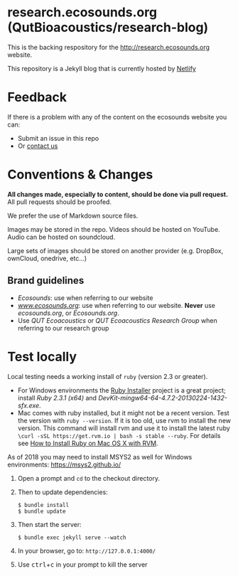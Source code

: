 # research.ecosounds.org (QutBioacoustics/research-blog)

This is the backing respository for the <http://research.ecosounds.org> website.

This repository is a Jekyll blog that is currently hosted by [Netlify](https://www.netlify.com/)

# Feedback
If there is a problem with any of the content on the ecosounds website you can:

- Submit an issue in this repo
- Or [contact us](http://baw.ecosounds.org/contact_us) 

# Conventions & Changes

**All changes made, especially to content, should be done via pull request.** All pull requests should be proofed.

We prefer the use of Markdown source files. 

Images may be stored in the repo. Videos should be hosted on YouTube. Audio can be hosted on soundcloud.

Large sets of images should be stored on another provider (e.g. DropBox, ownCloud, onedrive, etc...)

## Brand guidelines

- _Ecosounds_: use when referring to our website
- _www.ecosounds.org_: use when referring to our website. **Never** use _ecosounds.org_, or _Ecosounds.org_.
- Use _QUT Ecoacoustics_ or _QUT Ecoacoustics Research Group_ when referring to our research group
 
# Test locally

Local testing needs a working install of `ruby` (version 2.3 or greater).
- For Windows environments the [Ruby Installer](http://rubyinstaller.org/downloads/) project is a great project; install 
_Ruby 2.3.1 (x64)_ and _DevKit-mingw64-64-4.7.2-20130224-1432-sfx.exe_.
- Mac comes with ruby installed, but it might not be a recent version. Test the version with `ruby --version`. If it is too old, 
use rvm to install the new version. This command will install rvm and use it to install the latest ruby `\curl -sSL https://get.rvm.io | bash -s stable --ruby`.
For details see [How to Install Ruby on Mac OS X with RVM](http://usabilityetc.com/articles/ruby-on-mac-os-x-with-rvm/).



As of 2018 you may need to install MSYS2 as well for Windows environments: 
https://msys2.github.io/

1. Open a prompt and `cd` to the checkout directory.
1. Then to update dependencies:

    ```shell
    $ bundle install
    $ bundle update
    ```

1. Then start the server:

    ```shell
    $ bundle exec jekyll serve --watch
    ```

1. In your browser, go to: `http://127.0.0.1:4000/`
1. Use <kbd>ctrl</kbd>+<kbd>c</kbd> in your prompt to kill the server 
